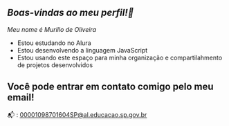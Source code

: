 ## ***Boas-vindas ao meu perfil!🌃***

_Meu nome é Murillo de Oliveira_

- Estou estudando no Alura
- Estou desenvolvendo a linguagem JavaScript
- Estou usando este espaço para minha organização e compartilahmento de projetos desenvolvidos

## Você pode entrar em contato comigo pelo meu email! 

📬 : 00001098701604SP@al.educacao.sp.gov.br
